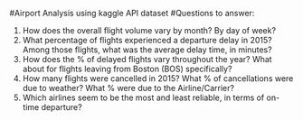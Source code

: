 #Airport Analysis using kaggle API dataset
#Questions to answer:
1. How does the overall flight volume vary by month? By day of week?
2. What percentage of flights experienced a departure delay in 2015? Among those flights, what was the average delay time, in minutes?
3. How does the % of delayed flights vary throughout the year? What about for flights leaving from Boston (BOS) specifically?
4. How many flights were cancelled in 2015? What % of cancellations were due to weather? What % were due to the Airline/Carrier?
5. Which airlines seem to be the most and least reliable, in terms of on-time departure?

